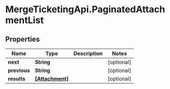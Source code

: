 # MergeTicketingApi.PaginatedAttachmentList

## Properties

Name | Type | Description | Notes
------------ | ------------- | ------------- | -------------
**next** | **String** |  | [optional] 
**previous** | **String** |  | [optional] 
**results** | [**[Attachment]**](Attachment.md) |  | [optional] 


